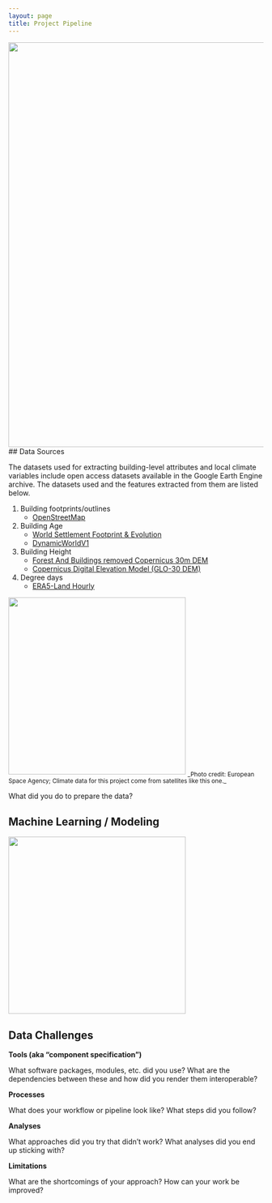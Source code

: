 ```yaml
---
layout: page
title: Project Pipeline
---
```

<img src="{{ site.url }}{{ site.baseurl }}/assets/img/pipeline.png" width="800">
## Data Sources

The datasets used for extracting building-level attributes and local climate variables include open access datasets available in the Google Earth Engine archive. The datasets used and the features extracted from them are listed below.
1. Building footprints/outlines
	+ [OpenStreetMap](https://www.openstreetmap.org)
3. Building Age
	+ [World Settlement Footprint & Evolution](https://samapriya.github.io/awesome-gee-community-datasets/projects/wsf/)
	+ [DynamicWorldV1](https://developers.google.com/earth-engine/datasets/catalog/GOOGLE_DYNAMICWORLD_V1)
4. Building Height
	+ [Forest And Buildings removed Copernicus 30m DEM](https://samapriya.github.io/awesome-gee-community-datasets/projects/fabdem/)
	+ [Copernicus Digital  Elevation Model (GLO-30 DEM)](https://samapriya.github.io/awesome-gee-community-datasets/projects/glo30/)
5. Degree days 
	+ [ERA5-Land Hourly](https://developers.google.com/earth-engine/datasets/catalog/ECMWF_ERA5_LAND_HOURLY)

<img src="{{ site.url }}{{ site.baseurl }}/assets/img/copernicus_sat.png" width="350">
<sub>_Photo credit: European Space Agency; Climate data for this project come from satellites like this one._</sub>

What did you do to prepare the data?

## Machine Learning / Modeling
<img src="{{ site.url }}{{ site.baseurl }}/assets/img/ak_anch_fair.png" width="350">
<!--  note you can make text wrap by adding img align="right" before img src-->

## Data Challenges


**Tools (aka “component specification”)**

What software packages, modules, etc. did you use? 
What are the dependencies between these and how did you render them interoperable?

**Processes**

What does your workflow or pipeline look like? 
What steps did you follow? 

**Analyses**

What approaches did you try that didn’t work?
What analyses did you end up sticking with?

**Limitations**

What are the shortcomings of your approach?
How can your work be improved?
